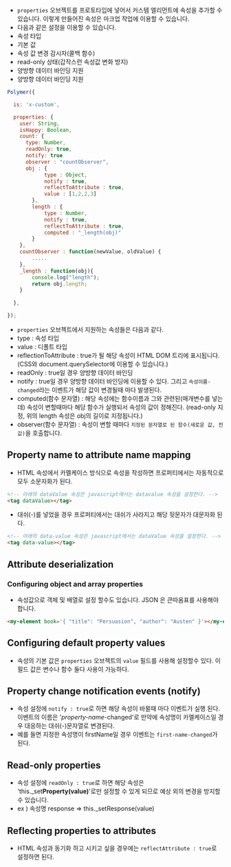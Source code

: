 * `properties` 오브젝트를 프로토타입에 넣어서 커스템 엘리먼트에 속성을 추가할 수 있습니다. 이렇게 만들어진 속성은 마크업 작업에 이용할 수 있습니다.
* 다음과 같은 설정을 이용할 수 있습니다.
 * 속성 타입
 * 기본 값
 * 속성 값 변경 감시자(콜백 함수)
 * read-only 상태(갑작스런 속성값 변화 방지)
 * 양방향 데이터 바인딩 지원
 * 양방향 데이터 바인딩 지원
``` javascript
Polymer({

  is: 'x-custom',

  properties: {
    user: String,
    isHappy: Boolean,
    count: {
      type: Number,
      readOnly: true,
      notify: true
      observer : "countObserver",
      obj : {
			type : Object,
			notify : true,
			reflectToAttribute : true,
			value : [1,2,2,3]
		},
		length : {
			type : Number,
			notify : true,
			reflectToAttribute : true,
			computed : "_length(obj)"
		}
    },
    countObserver : function(newValue, oldValue) {
    	.....
    },
	_length : function(obj){
		console.log("length");
		return obj.length;
	}
	
  },

});
```
* `properties` 오브젝트에서 지원하는 속성들은 다음과 같다.
 * type : 속성 타입
 * value : 디폴트 타입
 * reflectionToAttribute : true가 될 해당 속성이 HTML DOM 트리에 표시됩니다.(CSS와 document.querySelector에 이용할 수 있습니다.)
 * readOnly : true일 경우 양방향 데이터 바인딩
 * notify : true일 경우 양방향 데이터 바인딩에 이용할 수 있다. 그리고 `속성이름-changed`라는 이벤트가 해당 값이 변경될때 마다 발생된다.
 * computed(함수 문자열) : 해당 속성에는 함수이름과 그와 관련된(매개변수를 넣는데) 속성이 변할때마다 해당 함수가 실행되서 속성의 값이 정해진다. (read-only 지정, 위의 length 속성은 obj의 길이로 지정됩니다.) 
 * observer(함수 문자열) : 속성이 변할 때마다 `지정된 문자열로 된 함수(새로운 값, 전 값)`을 호출합니다.

## Property name to attribute name mapping
* HTML 속성에서 카멜케이스 방식으로 속성을 작성하면 프로퍼티에서는 자동적으로 모두 소문자화가 된다.
``` HTML
<!-- 아래의 dataValue 속성은 javascript에서는 datavalue 속성을 설정한다. -->
<tag dataValue></tag>
```
* 대쉬(-)를 넣었을 경우 프로퍼티에서는 대쉬가 사라지고 해당 뒷문자가 대문자화 된다.
``` HTML
<!-- 아래의 data-value 속성은 javascript에서는 dataValue 속성을 설정한다. -->
<tag data-value></tag>
```

## Attribute deserialization

### Configuring object and array properties
* 속성값으로 객체 및 배열로 설정 할수도 있습니다. JSON 은 큰따옴표를 사용해야 합니다.
``` HTML
<my-element book='{ "title": "Persuasion", "author": "Austen" }'></my-element>
```

## Configuring default property values
* 속성의 기본 값은 `properties` 오브젝트의 `value` 필드를 사용해 설정할수 있다. 이 필드 값은 변수나 함수 둘다 사용이 가능하다.

## Property change notification events (notify)
* 속성 설정에 `notify : true`로 하면 해당 속성이 바뀔때 마다 이벤트가 실행 된다. 이벤트의 이름은 '*property-name*-changed'로 만약에 속성명이 카멜케이스일 경우 대응하는 대쉬(-)문자열로 변경된다.
* 예를 들면 지정한 속성명이 firstName일 경우 이벤트는 `first-name-changed`가 된다.

## Read-only properties
* 속성 설정에 `readOnly : true`로 하면 해당 속성은 'this._set**Property(value)**'로만 설정할 수 있게 되므로 예상 외의 변경을 방지할 수 있습니다.
* ex ) 속성명 response => this._setResponse(value)

## Reflecting properties to attributes
* HTML 속성과 동기화 하고 시키고 싶을 경우에는 `reflectAttribute : true`로 설정하면 된다.